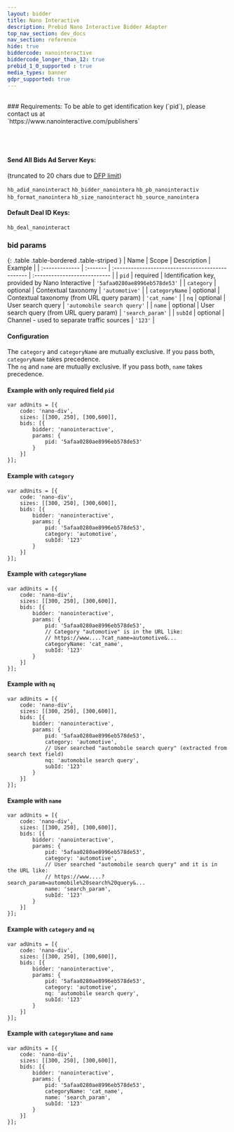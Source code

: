 ```yaml
---
layout: bidder
title: Nano Interactive
description: Prebid Nano Interactive Bidder Adapter
top_nav_section: dev_docs
nav_section: reference
hide: true
biddercode: nanointeractive
biddercode_longer_than_12: true
prebid_1_0_supported : true
media_types: banner
gdpr_supported: true
---
```


<br>
### Requirements:
To be able to get identification key (`pid`), please contact us at <br> 
`https://www.nanointeractive.com/publishers` <br>
<br><br><br>

#### Send All Bids Ad Server Keys:
(truncated to 20 chars due to [DFP limit](https://support.google.com/dfp_premium/answer/1628457?hl=en#Key-values))

`hb_adid_nanointeract`
`hb_bidder_nanointera`
`hb_pb_nanointeractiv`
`hb_format_nanointera`
`hb_size_nanointeract`
`hb_source_nanointera`

#### Default Deal ID Keys:
`hb_deal_nanointeract`

### bid params

{: .table .table-bordered .table-striped }
| Name           | Scope    | Description                                      | Example                      |
| :------------- | :------- | :----------------------------------------------- | :--------------------------- |
| `pid`          | required | Identification key, provided by Nano Interactive | `'5afaa0280ae8996eb578de53'` |
| `category`     | optional | Contextual taxonomy                              | `'automotive'`               |
| `categoryName` | optional | Contextual taxonomy (from URL query param)       | `'cat_name'`                 |
| `nq`           | optional | User search query                                | `'automobile search query'`  |
| `name`         | optional | User search query (from URL query param)         | `'search_param'`             |
| `subId`        | optional | Channel - used to separate traffic sources       | `'123'`                      |

#### Configuration
The `category` and `categoryName` are mutually exclusive. If you pass both, `categoryName` takes precedence.
<br>
The `nq` and `name` are mutually exclusive. If you pass both, `name` takes precedence.

#### Example with only required field `pid`
    var adUnits = [{
        code: 'nano-div',
        sizes: [[300, 250], [300,600]],
        bids: [{
            bidder: 'nanointeractive',
            params: {
                pid: '5afaa0280ae8996eb578de53'
            }
        }]
    }];
    
#### Example with `category`
    var adUnits = [{
        code: 'nano-div',
        sizes: [[300, 250], [300,600]],
        bids: [{
            bidder: 'nanointeractive',
            params: {
                pid: '5afaa0280ae8996eb578de53',
                category: 'automotive',
                subId: '123'
            }
        }]
    }];
    
#### Example with `categoryName`
    var adUnits = [{
        code: 'nano-div',
        sizes: [[300, 250], [300,600]],
        bids: [{
            bidder: 'nanointeractive',
            params: {
                pid: '5afaa0280ae8996eb578de53',
                // Category "automotive" is in the URL like:
                // https://www....?cat_name=automotive&...
                categoryName: 'cat_name',
                subId: '123'
            }
        }]
    }];
    
#### Example with `nq`
    var adUnits = [{
        code: 'nano-div',
        sizes: [[300, 250], [300,600]],
        bids: [{
            bidder: 'nanointeractive',
            params: {
                pid: '5afaa0280ae8996eb578de53',
                category: 'automotive',
                // User searched "automobile search query" (extracted from search text field) 
                nq: 'automobile search query',
                subId: '123'
            }
        }]
    }];
    
#### Example with `name`
    var adUnits = [{
        code: 'nano-div',
        sizes: [[300, 250], [300,600]],
        bids: [{
            bidder: 'nanointeractive',
            params: {
                pid: '5afaa0280ae8996eb578de53',
                category: 'automotive',
                // User searched "automobile search query" and it is in the URL like:
                // https://www....?search_param=automobile%20search%20query&... 
                name: 'search_param',
                subId: '123'
            }
        }]
    }];
    
#### Example with `category` and `nq`
    var adUnits = [{
        code: 'nano-div',
        sizes: [[300, 250], [300,600]],
        bids: [{
            bidder: 'nanointeractive',
            params: {
                pid: '5afaa0280ae8996eb578de53',
                category: 'automotive',
                nq: 'automobile search query',
                subId: '123'
            }
        }]
    }];

#### Example with `categoryName` and `name`
    var adUnits = [{
        code: 'nano-div',
        sizes: [[300, 250], [300,600]],
        bids: [{
            bidder: 'nanointeractive',
            params: {
                pid: '5afaa0280ae8996eb578de53',
                categoryName: 'cat_name',
                name: 'search_param',
                subId: '123'
            }
        }]
    }];